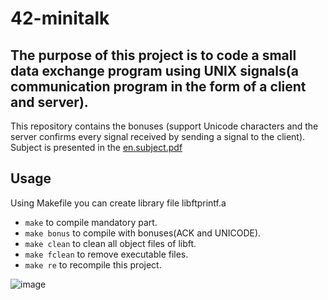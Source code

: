 # 42-minitalk
## The purpose of this project is to code a small data exchange program using UNIX signals(a communication program in the form of a client and server).

This repository contains the bonuses (support Unicode characters and the server confirms every signal received by sending a signal to the client). Subject is presented in the [en.subject.pdf](https://github.com/lavrenovamaria/42-minitalk/files/7067315/en.subject.pdf)



## Usage
Using Makefile you can create library file libftprintf.a
* `make` to compile mandatory part.
* `make bonus` to compile with bonuses(ACK and UNICODE).
* `make clean` to clean all object files of libft.
* `make fclean` to remove executable files.
* `make re` to recompile this project.

![image](https://user-images.githubusercontent.com/59732804/136248397-c8016256-c0fc-412b-9641-e44bae681131.png)
